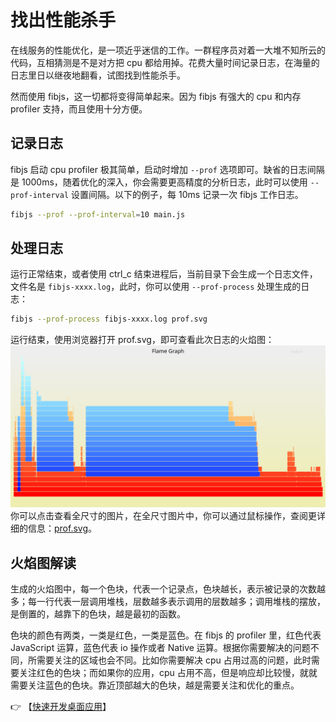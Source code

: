 # 找出性能杀手
在线服务的性能优化，是一项近乎迷信的工作。一群程序员对着一大堆不知所云的代码，互相猜测是不是对方把 cpu 都给用掉。花费大量时间记录日志，在海量的日志里日以继夜地翻看，试图找到性能杀手。

然而使用 fibjs，这一切都将变得简单起来。因为 fibjs 有强大的 cpu 和内存 profiler 支持，而且使用十分方便。

## 记录日志
fibjs 启动 cpu profiler 极其简单，启动时增加 `--prof` 选项即可。缺省的日志间隔是 1000ms，随着优化的深入，你会需要更高精度的分析日志，此时可以使用 `--prof-interval` 设置间隔。以下的例子，每 10ms 记录一次 fibjs 工作日志。
```sh
fibjs --prof --prof-interval=10 main.js
```
## 处理日志
运行正常结束，或者使用 ctrl_c 结束进程后，当前目录下会生成一个日志文件，文件名是 `fibjs-xxxx.log`，此时，你可以使用 `--prof-process` 处理生成的日志：
```sh
fibjs --prof-process fibjs-xxxx.log prof.svg
```
运行结束，使用浏览器打开 prof.svg，即可查看此次日志的火焰图：
![prof](./imgs/prof.svg)
你可以点击查看全尺寸的图片，在全尺寸图片中，你可以通过鼠标操作，查阅更详细的信息：[prof.svg](./imgs/prof.svg)。
## 火焰图解读
生成的火焰图中，每一个色块，代表一个记录点，色块越长，表示被记录的次数越多；每一行代表一层调用堆栈，层数越多表示调用的层数越多；调用堆栈的摆放，是倒置的，越靠下的色块，越是最初的函数。

色块的颜色有两类，一类是红色，一类是蓝色。在 fibjs 的 profiler 里，红色代表  JavaScript 运算，蓝色代表 io 操作或者 Native 运算。根据你需要解决的问题不同，所需要关注的区域也会不同。比如你需要解决 cpu 占用过高的问题，此时需要关注红色的色块；而如果你的应用，cpu 占用不高，但是响应却比较慢，就就需要关注蓝色的色块。靠近顶部越大的色块，越是需要关注和优化的重点。

👉 【[快速开发桌面应用](desktop.md)】